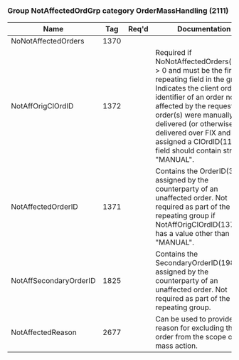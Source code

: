 ### Group NotAffectedOrdGrp category OrderMassHandling (2111)

| Name                   | Tag  | Req'd | Documentation                                                                                                                               |
|------------------------|------|----------|-------------------------------------------------------------------------------------------------------------------------------|
| NoNotAffectedOrders    | 1370 |       |                                                                                                                                |
| NotAffOrigClOrdID      | 1372 |       | Required if NoNotAffectedOrders(1370) > 0 and must be the first repeating field in the group. Indicates the client order identifier of an order not affected by the request. If order(s) were manually delivered (or otherwise not delivered over FIX and not assigned a ClOrdID(11)) this field should contain string "MANUAL". |
| NotAffectedOrderID     | 1371 |       | Contains the OrderID(37) assigned by the counterparty of an unaffected order. Not required as part of the repeating group if NotAffOrigClOrdID(1372) has a value other than "MANUAL".                                                                                                                               |
| NotAffSecondaryOrderID | 1825 |       | Contains the SecondaryOrderID(198) assigned by the counterparty of an unaffected order. Not required as part of the repeating group.                                                                                                                               |
| NotAffectedReason      | 2677 |       | Can be used to provide a reason for excluding this order from the scope of the mass action.                                                                                                                               |

